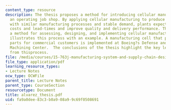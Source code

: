 ```yaml
---
content_type: resource
description: The thesis proposes a method for introducing cellular manufacturing in
  an operating job shop. By applying cellular manufacturing to produce part families
  with similar manufacturing processes and stable demand, plants expect to reduce
  costs and lead-times and improve quality and delivery performance. The thesis outlines
  a method for assessing, designing, and implementing cellular manufacturing, and
  illustrates this process with an example. A manufacturing cell that produces aluminum
  parts for commercial customers is implemented at Boeing?s Defense and Space Group
  Machining Center.  The conclusions of the thesis highlight the key lessons learned
  from thisprocess.
file: /media/courses/15-763j-manufacturing-system-and-supply-chain-design-spring-2005/fa9a0dee83c3b0a908a99c69f0508691_alvarez_thesis.pdf
file_type: application/pdf
learning_resource_types:
- Lecture Notes
ocw_type: OCWFile
parent_title: Lecture Notes
parent_type: CourseSection
resourcetype: Document
title: alvarez_thesis.pdf
uid: fa9a0dee-83c3-b0a9-08a9-9c69f0508691
---
```

